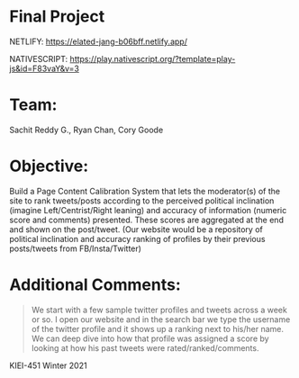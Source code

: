 # Final Project 

NETLIFY:
https://elated-jang-b06bff.netlify.app/

NATIVESCRIPT:
https://play.nativescript.org/?template=play-js&id=F83vaY&v=3

# Team: 
Sachit Reddy G., Ryan Chan, Cory Goode

# Objective: 
Build a Page Content Calibration System that lets the moderator(s) of the site to rank tweets/posts according to the perceived political inclination (imagine Left/Centrist/Right leaning) and accuracy of information (numeric score and comments) presented. These scores are aggregated at the end and shown on the post/tweet. (Our website would be a repository of political inclination and accuracy ranking of profiles by their previous posts/tweets from FB/Insta/Twitter)

# Additional Comments:
> We start with a few sample twitter profiles and tweets across a week or so. 
> I open our website and in the search bar we type the username of the twitter profile and it shows up a ranking next to his/her name. 
> We can deep dive into how that profile was assigned a score by looking at how his past tweets were rated/ranked/comments.

KIEI-451 Winter 2021
